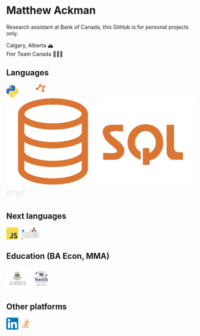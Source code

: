# Matthew Ackman

Research assistant at Bank of Canada, this GitHub is for personal projects only. 

Calgary, Alberta 🏔\
Fmr Team Canada 🏊🏻‍♂️

## Languages
![python](https://github.com/MatthewAckman/MatthewAckman/blob/main/images/python.png)
![spark](https://github.com/MatthewAckman/MatthewAckman/blob/main/images/spark.png)
![sql](https://github.com/MatthewAckman/MatthewAckman/blob/main/images/sql.png)
![latex](https://github.com/MatthewAckman/MatthewAckman/blob/main/images/latex.png)

## Next languages
![js](https://github.com/MatthewAckman/MatthewAckman/blob/main/images/js.png)
![julia](https://github.com/MatthewAckman/MatthewAckman/blob/main/images/julia.png)

## Education (BA Econ, MMA)
![uofa](https://github.com/MatthewAckman/MatthewAckman/blob/main/images/uofa.jpg)
![smith](https://github.com/MatthewAckman/MatthewAckman/blob/main/images/smith.jpg)

## Other platforms
[![linkedin](https://github.com/MatthewAckman/MatthewAckman/blob/main/images/linkedin.png)](https://www.linkedin.com/in/matthewackman/)
[![overflow](https://github.com/MatthewAckman/MatthewAckman/blob/main/images/overflow.png)](https://stackoverflow.com/users/3616732/matthew-ackman)
